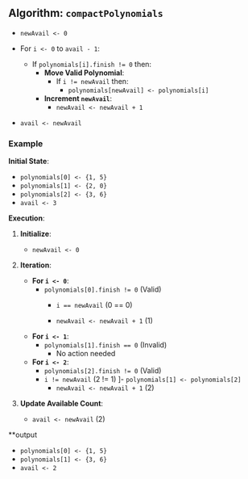 ## Algorithm: `compactPolynomials`
   - `newAvail <- 0`


   - For `i <- 0` to `avail - 1`:
    
       - If `polynomials[i].finish != 0` then:
         - **Move Valid Polynomial**:
           - If `i != newAvail` then:
             - `polynomials[newAvail] <- polynomials[i]`
         - **Increment `newAvail`**:
           - `newAvail <- newAvail + 1`
   - `avail <- newAvail`

### Example

**Initial State**:
- `polynomials[0] <- {1, 5}`
- `polynomials[1] <- {2, 0}`
- `polynomials[2] <- {3, 6}`
- `avail <- 3`

**Execution**:

1. **Initialize**:
   - `newAvail <- 0`

2. **Iteration**:
   - **For `i <- 0`**:
     - `polynomials[0].finish != 0` (Valid)
       - `i == newAvail` (0 == 0)
     
       - `newAvail <- newAvail + 1` (1)
   - **For `i <- 1`**:
     - `polynomials[1].finish == 0` (Invalid)
       - No action needed
   - **For `i <- 2`**:
     - `polynomials[2].finish != 0` (Valid)
     - `i != newAvail` (2 != 1)
       ]- `polynomials[1] <- polynomials[2]`
       - `newAvail <- newAvail + 1` (2)

3. **Update Available Count**:
   - `avail <- newAvail` (2)

**output
- `polynomials[0] <- {1, 5}`
- `polynomials[1] <- {3, 6}`
- `avail <- 2`
